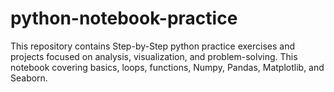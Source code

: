 # python-notebook-practice 
This repository contains Step-by-Step python practice exercises and projects focused on analysis, visualization, and problem-solving. This notebook covering basics, loops, functions, Numpy, Pandas, Matplotlib, and Seaborn.
